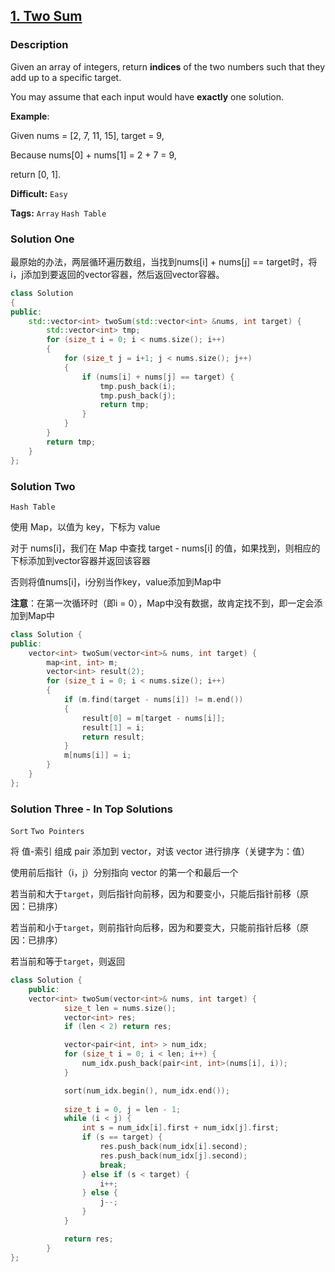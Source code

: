 ## [1. Two Sum](https://leetcode.com/problems/two-sum/#/description)

### Description

Given an array of integers, return **indices** of the two numbers such that they add up to a specific target.

You may assume that each input would have **exactly** one solution.

**Example**:

Given nums = [2, 7, 11, 15], target = 9,

Because nums[0] + nums[1] = 2 + 7 = 9,

return [0, 1].



**Difficult:** `Easy`

**Tags:** `Array` `Hash Table`



### Solution One

最原始的办法，两层循环遍历数组，当找到nums[i] + nums[j] == target时，将i，j添加到要返回的vector容器，然后返回vector容器。

```c++
class Solution
{
public:
    std::vector<int> twoSum(std::vector<int> &nums, int target) {
        std::vector<int> tmp;
        for (size_t i = 0; i < nums.size(); i++)
        {
            for (size_t j = i+1; j < nums.size(); j++)
            {
                if (nums[i] + nums[j] == target) {
                    tmp.push_back(i);
                    tmp.push_back(j);
                    return tmp;
                }
            }
        }
        return tmp;
    }
};
```



### Solution Two

`Hash Table`

使用 Map，以值为 key，下标为 value

对于 nums[i]，我们在 Map 中查找 target - nums[i] 的值，如果找到，则相应的下标添加到vector容器并返回该容器

否则将值nums[i]，i分别当作key，value添加到Map中

**注意**：在第一次循环时（即i = 0），Map中没有数据，故肯定找不到，即一定会添加到Map中

```c++
class Solution {
public:
    vector<int> twoSum(vector<int>& nums, int target) {
        map<int, int> m;
        vector<int> result(2);
        for (size_t i = 0; i < nums.size(); i++)
        {
            if (m.find(target - nums[i]) != m.end())
            {
                result[0] = m[target - nums[i]];
                result[1] = i;
                return result;
            }
            m[nums[i]] = i;
        }
    }
};
```



### Solution Three - In Top Solutions

`Sort` `Two Pointers`

将 值-索引 组成 pair 添加到 vector，对该 vector 进行排序（关键字为：值）

使用前后指针（i，j）分别指向 vector 的第一个和最后一个

若当前和大于`target`，则后指针向前移，因为和要变小，只能后指针前移（原因：已排序）

若当前和小于`target`，则前指针向后移，因为和要变大，只能前指针后移（原因：已排序）

若当前和等于`target`，则返回

```c++
class Solution {
    public:
    vector<int> twoSum(vector<int>& nums, int target) {
            size_t len = nums.size();
            vector<int> res;
            if (len < 2) return res;

            vector<pair<int, int> > num_idx;
            for (size_t i = 0; i < len; i++) {
                num_idx.push_back(pair<int, int>(nums[i], i));
            }

            sort(num_idx.begin(), num_idx.end());
        
            size_t i = 0, j = len - 1;
            while (i < j) {
                int s = num_idx[i].first + num_idx[j].first;
                if (s == target) {
                    res.push_back(num_idx[i].second);
                    res.push_back(num_idx[j].second);
                    break;
                } else if (s < target) {
                    i++;
                } else {
                    j--;
                }
            }

            return res;
        }
};
```



